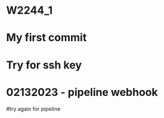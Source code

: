 # W2244_1
# My first commit 
# Try for ssh key
# 02132023 - pipeline webhook

#try again for pipeline
